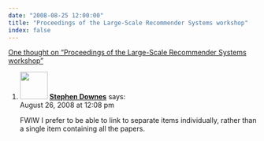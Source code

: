 ```yaml
---
date: "2008-08-25 12:00:00"
title: "Proceedings of the Large-Scale Recommender Systems workshop"
index: false
---
```


[One thought on &ldquo;Proceedings of the Large-Scale Recommender Systems workshop&rdquo;](/lemire/blog/2008/08-25-proceedings-of-the-large-scale-recommender-systems-workshop)

<ol class="comment-list">
<li id="comment-50126" class="comment even thread-even depth-1">
<div class="comment-author vcard">
<img alt src="https://secure.gravatar.com/avatar/4611f83b6c5b6360f5f75084e9ee1919?s=56&#038;d=mm&#038;r=g" srcset="https://secure.gravatar.com/avatar/4611f83b6c5b6360f5f75084e9ee1919?s=112&#038;d=mm&#038;r=g 2x" class="avatar avatar-56 photo" height="56" width="56" decoding="async" /> <b class="fn"><a href="http://www.downes.ca" class="url" rel="ugc external nofollow">Stephen Downes</a></b> <span class="says">says:</span> </div>
<div class="comment-metadata"><time datetime="2008-08-26T12:08:34+00:00">August 26, 2008 at 12:08 pm</time></a> </div>
<div class="comment-content">
<p>FWIW I prefer to be able to link to separate items individually, rather than a single item containing all the papers.</p>
</div>
</li>
</ol>
